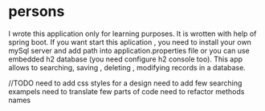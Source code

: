 # persons
I wrote this application only for learning purposes. It is wrotten with help of spring boot.
If you want start this aplication , you need to install your own mySql server and add 
path into application.properties file or you can use embedded h2 database (you need configure h2 console too).
This app allows to searching, saving , deleting , modifying records in a database.

//TODO
need to add css styles for a design 
need to add few searching exampels
need to translate few parts of code
need to refactor methods names 


